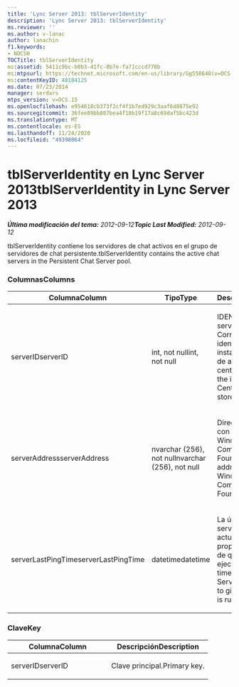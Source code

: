 ```yaml
---
title: 'Lync Server 2013: tblServerIdentity'
description: 'Lync Server 2013: tblServerIdentity'
ms.reviewer: ''
ms.author: v-lanac
author: lanachin
f1.keywords:
- NOCSH
TOCTitle: tblServerIdentity
ms:assetid: 5411c9bc-b0b3-41fc-8b7e-fa71cccd770b
ms:mtpsurl: https://technet.microsoft.com/en-us/library/Gg558648(v=OCS.15)
ms:contentKeyID: 48184125
ms.date: 07/23/2014
manager: serdars
mtps_version: v=OCS.15
ms.openlocfilehash: e954618cb373f2cf4f1b7ed929c3aaf6d8875e92
ms.sourcegitcommit: 36fee89bb887bea4f18b19f17a8c69daf5bc423d
ms.translationtype: MT
ms.contentlocale: es-ES
ms.lasthandoff: 11/24/2020
ms.locfileid: "49398064"
---
```

# <a name="tblserveridentity-in-lync-server-2013"></a><span data-ttu-id="e6aa1-103">tblServerIdentity en Lync Server 2013</span><span class="sxs-lookup"><span data-stu-id="e6aa1-103">tblServerIdentity in Lync Server 2013</span></span>

<div data-xmlns="http://www.w3.org/1999/xhtml">

<div class="topic" data-xmlns="http://www.w3.org/1999/xhtml" data-msxsl="urn:schemas-microsoft-com:xslt" data-cs="https://msdn.microsoft.com/">

<div data-asp="https://msdn2.microsoft.com/asp">



</div>

<div id="mainSection">

<div id="mainBody"><span data-ttu-id="e6aa1-104">

<span> </span></span><span class="sxs-lookup"><span data-stu-id="e6aa1-104">

<span> </span></span></span>

<span data-ttu-id="e6aa1-105">_**Última modificación del tema:** 2012-09-12_</span><span class="sxs-lookup"><span data-stu-id="e6aa1-105">_**Topic Last Modified:** 2012-09-12_</span></span>

<span data-ttu-id="e6aa1-106">tblServerIdentity contiene los servidores de chat activos en el grupo de servidores de chat persistente.</span><span class="sxs-lookup"><span data-stu-id="e6aa1-106">tblServerIdentity contains the active chat servers in the Persistent Chat Server pool.</span></span>

### <a name="columns"></a><span data-ttu-id="e6aa1-107">Columnas</span><span class="sxs-lookup"><span data-stu-id="e6aa1-107">Columns</span></span>

<table>
<colgroup>
<col style="width: 33%" />
<col style="width: 33%" />
<col style="width: 33%" />
</colgroup>
<thead>
<tr class="header">
<th><span data-ttu-id="e6aa1-108">Columna</span><span class="sxs-lookup"><span data-stu-id="e6aa1-108">Column</span></span></th>
<th><span data-ttu-id="e6aa1-109">Tipo</span><span class="sxs-lookup"><span data-stu-id="e6aa1-109">Type</span></span></th>
<th><span data-ttu-id="e6aa1-110">Descripción</span><span class="sxs-lookup"><span data-stu-id="e6aa1-110">Description</span></span></th>
</tr>
</thead>
<tbody>
<tr class="odd">
<td><p><span data-ttu-id="e6aa1-111">serverID</span><span class="sxs-lookup"><span data-stu-id="e6aa1-111">serverID</span></span></p></td>
<td><p><span data-ttu-id="e6aa1-112">int, not null</span><span class="sxs-lookup"><span data-stu-id="e6aa1-112">int, not null</span></span></p></td>
<td><p><span data-ttu-id="e6aa1-113">IDENTIFICADOR de servidor.</span><span class="sxs-lookup"><span data-stu-id="e6aa1-113">Server ID.</span></span> <span data-ttu-id="e6aa1-114">Corresponde al identificador de instancia del almacén de administración central.</span><span class="sxs-lookup"><span data-stu-id="e6aa1-114">Corresponds to the instance ID from Central Management store.</span></span></p></td>
</tr>
<tr class="even">
<td><p><span data-ttu-id="e6aa1-115">serverAddress</span><span class="sxs-lookup"><span data-stu-id="e6aa1-115">serverAddress</span></span></p></td>
<td><p><span data-ttu-id="e6aa1-116">nvarchar (256), not null</span><span class="sxs-lookup"><span data-stu-id="e6aa1-116">nvarchar (256), not null</span></span></p></td>
<td><p><span data-ttu-id="e6aa1-117">Dirección del servidor con la dirección de Windows Communication Foundation.</span><span class="sxs-lookup"><span data-stu-id="e6aa1-117">Server address using the Windows Communication Foundation address.</span></span></p></td>
</tr>
<tr class="odd">
<td><p><span data-ttu-id="e6aa1-118">serverLastPingTime</span><span class="sxs-lookup"><span data-stu-id="e6aa1-118">serverLastPingTime</span></span></p></td>
<td><p><span data-ttu-id="e6aa1-119">datetime</span><span class="sxs-lookup"><span data-stu-id="e6aa1-119">datetime</span></span></p></td>
<td><p><span data-ttu-id="e6aa1-120">La última vez que el servidor de canal actualizó esta fila para proporcionar evidencia de que se está ejecutando.</span><span class="sxs-lookup"><span data-stu-id="e6aa1-120">The latest time that the Channel Server updated this row to give evidence that it is running.</span></span></p></td>
</tr>
</tbody>
</table>


### <a name="key"></a><span data-ttu-id="e6aa1-121">Clave</span><span class="sxs-lookup"><span data-stu-id="e6aa1-121">Key</span></span>

<table>
<colgroup>
<col style="width: 50%" />
<col style="width: 50%" />
</colgroup>
<thead>
<tr class="header">
<th><span data-ttu-id="e6aa1-122">Columna</span><span class="sxs-lookup"><span data-stu-id="e6aa1-122">Column</span></span></th>
<th><span data-ttu-id="e6aa1-123">Descripción</span><span class="sxs-lookup"><span data-stu-id="e6aa1-123">Description</span></span></th>
</tr>
</thead>
<tbody>
<tr class="odd">
<td><p><span data-ttu-id="e6aa1-124">serverID</span><span class="sxs-lookup"><span data-stu-id="e6aa1-124">serverID</span></span></p></td>
<td><p><span data-ttu-id="e6aa1-125">Clave principal.</span><span class="sxs-lookup"><span data-stu-id="e6aa1-125">Primary key.</span></span></p></td>
</tr>
</tbody>
</table><span data-ttu-id="e6aa1-126">


</div>

<span> </span>

</div>

</div>

</span><span class="sxs-lookup"><span data-stu-id="e6aa1-126">


</div>

<span> </span>

</div>

</div>

</span></span></div>

